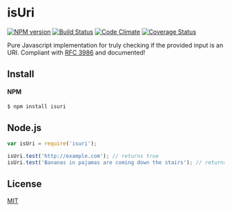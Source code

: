 isUri
=====
[![NPM version](https://badge.fury.io/js/isuri.svg)](http://badge.fury.io/js/isuri)
[![Build Status](https://travis-ci.org/DavidTPate/isuri.svg?branch=master)](https://travis-ci.org/DavidTPate/isuri)
[![Code Climate](https://codeclimate.com/github/DavidTPate/isuri/badges/gpa.svg)](https://codeclimate.com/github/DavidTPate/isuri)
[![Coverage Status](https://img.shields.io/coveralls/DavidTPate/isuri.svg?branch=master)](https://coveralls.io/r/DavidTPate/isuri)

Pure Javascript implementation for truly checking if the provided input is an URI. Compliant with [RFC 3986](http://tools.ietf.org/html/rfc3986) and documented!

## Install

#### NPM
```bash
$ npm install isuri
```

## Node.js
```js
var isUri = require('isuri');

isUri.test('http://example.com'); // returns true
isUri.test('Bananas in pajamas are coming down the stairs'); // returns false
```

## License

  [MIT](LICENSE)